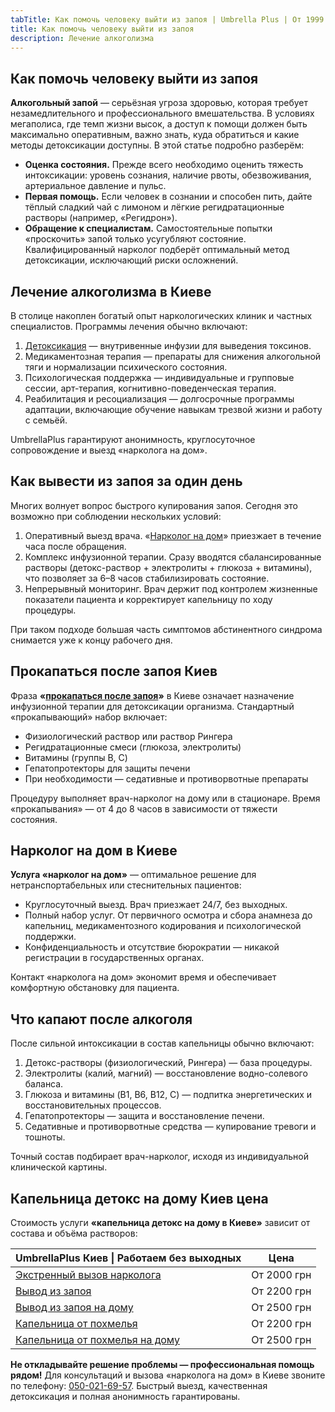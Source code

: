 ```yaml
---
tabTitle: Как помочь человеку выйти из запоя | Umbrella Plus | От 1999 грн
title: Как помочь человеку выйти из запоя
description: Лечение алкоголизма
---
```


## Как помочь человеку выйти из запоя

**Алкогольный запой** — серьёзная угроза здоровью, которая требует незамедлительного и профессионального вмешательства. В условиях мегаполиса, где темп жизни высок, а доступ к помощи должен быть максимально оперативным, важно знать, куда обратиться и какие методы детоксикации доступны. В этой статье подробно разберём:

* **Оценка состояния.** Прежде всего необходимо оценить тяжесть интоксикации: уровень сознания, наличие рвоты, обезвоживания, артериальное давление и пульс.
* **Первая помощь.** Если человек в сознании и способен пить, дайте тёплый сладкий чай с лимоном и лёгкие регидратационные растворы (например, «Регидрон»).
* **Обращение к специалистам.** Самостоятельные попытки «проскочить» запой только усугубляют состояние. Квалифицированный нарколог подберёт оптимальный метод детоксикации, исключающий риски осложнений.

## Лечение алкоголизма в Киеве

В столице накоплен богатый опыт наркологических клиник и частных специалистов. Программы лечения обычно включают:

1. [Детоксикация](https://umbrella-plus.com.ua/kiev/kapelnica_ot_alkogola_kiev/) — внутривенные инфузии для выведения токсинов.
2. Медикаментозная терапия — препараты для снижения алкогольной тяги и нормализации психического состояния.
3. Психологическая поддержка — индивидуальные и групповые сессии, арт-терапия, когнитивно-поведенческая терапия.
4. Реабилитация и ресоциализация — долгосрочные программы адаптации, включающие обучение навыкам трезвой жизни и работу с семьёй.

UmbrellaPlus гарантируют анонимность, круглосуточное сопровождение и выезд «нарколога на дом».

## Как вывести из запоя за один день

Многих волнует вопрос быстрого купирования запоя. Сегодня это возможно при соблюдении нескольких условий:

1. Оперативный выезд врача. «[Нарколог на дом](https://umbrella-plus.com.ua/blog/narcolog-na-dom-kiev/)» приезжает в течение часа после обращения.
2. Комплекс инфузионной терапии. Сразу вводятся сбалансированные растворы (детокс-раствор + электролиты + глюкоза + витамины), что позволяет за 6–8 часов стабилизировать состояние.
3. Непрерывный мониторинг. Врач держит под контролем жизненные показатели пациента и корректирует капельницу по ходу процедуры.

При таком подходе большая часть симптомов абстинентного синдрома снимается уже к концу рабочего дня.

## Прокапаться после запоя Киев

Фраза **«[прокапаться после запоя](https://umbrella-plus.com.ua/kiev/kapelnica_ot_alkogola_na_domy_kiev/)»** в Киеве означает назначение инфузионной терапии для детоксикации организма. Стандартный «прокапывающий» набор включает:

* Физиологический раствор или раствор Рингера
* Регидратационные смеси (глюкоза, электролиты)
* Витамины (группы B, C)
* Гепатопротекторы для защиты печени
* При необходимости — седативные и противорвотные препараты

Процедуру выполняет врач-нарколог на дому или в стационаре. Время «прокапывания» — от 4 до 8 часов в зависимости от тяжести состояния.

## Нарколог на дом в Киеве

**Услуга «нарколог на дом»** — оптимальное решение для нетранспортабельных или стеснительных пациентов:

* Круглосуточный выезд. Врач приезжает 24/7, без выходных.
* Полный набор услуг. От первичного осмотра и сбора анамнеза до капельниц, медикаментозного кодирования и психологической поддержки.
* Конфиденциальность и отсутствие бюрократии — никакой регистрации в государственных органах.

Контакт «нарколога на дом» экономит время и обеспечивает комфортную обстановку для пациента.

## Что капают после алкоголя

После сильной интоксикации в состав капельницы обычно включают:

1. Детокс-растворы (физиологический, Рингера) — база процедуры.
2. Электролиты (калий, магний) — восстановление водно-солевого баланса.
3. Глюкоза и витамины (B1, B6, B12, C) — подпитка энергетических и восстановительных процессов.
4. Гепатопротекторы — защита и восстановление печени.
5. Седативные и противорвотные средства — купирование тревоги и тошноты.

Точный состав подбирает врач-нарколог, исходя из индивидуальной клинической картины.

## Капельница детокс на дому Киев цена

Стоимость услуги **«капельница детокс на дому в Киеве»** зависит от состава и объёма растворов:

| UmbrellaPlus Киев \| Работаем без выходных                                                              | Цена        |
| ------------------------------------------------------------------------------------------------------- | ----------- |
| [Экстренный вызов нарколога](https://umbrella-plus.com.ua/blog/narcolog-na-dom-kiev/)                   | От 2000 грн |
| [Вывод из запоя](https://umbrella-plus.com.ua/kiev/vivod-iz-zapoia-kiev/)                               | От 2200 грн |
| [Вывод из запоя на дому](https://umbrella-plus.com.ua/kiev/vivod-iz-zapoia-na-domy-kiev/)               | От 2500 грн |
| [Капельница от похмелья](https://umbrella-plus.com.ua/kiev/kapelnica_ot_alkogola_kiev/)                 | От 2200 грн |
| [Капельница от похмелья на дому](https://umbrella-plus.com.ua/kiev/kapelnica_ot_alkogola_na_domy_kiev/) | От 2500 грн |

**Не откладывайте решение проблемы — профессиональная помощь рядом!**
Для консультаций и вызова «нарколога на дом» в Киеве звоните по телефону: [050-021-69-57](tel:0500216957).
Быстрый выезд, качественная детоксикация и полная анонимность гарантированы.
